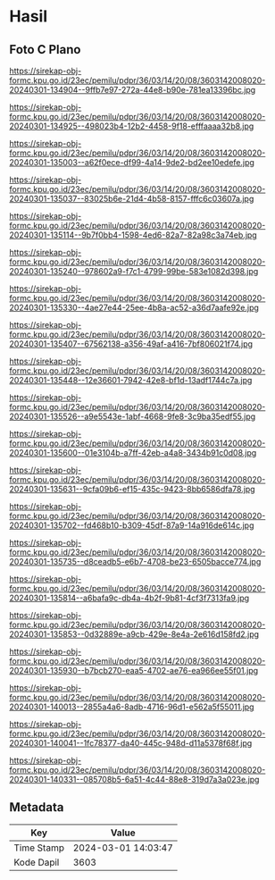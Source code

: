 # Hasil

## Foto C Plano

https://sirekap-obj-formc.kpu.go.id/23ec/pemilu/pdpr/36/03/14/20/08/3603142008020-20240301-134904--9ffb7e97-272a-44e8-b90e-781ea13396bc.jpg

https://sirekap-obj-formc.kpu.go.id/23ec/pemilu/pdpr/36/03/14/20/08/3603142008020-20240301-134925--498023b4-12b2-4458-9f18-efffaaaa32b8.jpg

https://sirekap-obj-formc.kpu.go.id/23ec/pemilu/pdpr/36/03/14/20/08/3603142008020-20240301-135003--a62f0ece-df99-4a14-9de2-bd2ee10edefe.jpg

https://sirekap-obj-formc.kpu.go.id/23ec/pemilu/pdpr/36/03/14/20/08/3603142008020-20240301-135037--83025b6e-21d4-4b58-8157-fffc6c03607a.jpg

https://sirekap-obj-formc.kpu.go.id/23ec/pemilu/pdpr/36/03/14/20/08/3603142008020-20240301-135114--9b7f0bb4-1598-4ed6-82a7-82a98c3a74eb.jpg

https://sirekap-obj-formc.kpu.go.id/23ec/pemilu/pdpr/36/03/14/20/08/3603142008020-20240301-135240--978602a9-f7c1-4799-99be-583e1082d398.jpg

https://sirekap-obj-formc.kpu.go.id/23ec/pemilu/pdpr/36/03/14/20/08/3603142008020-20240301-135330--4ae27e44-25ee-4b8a-ac52-a36d7aafe92e.jpg

https://sirekap-obj-formc.kpu.go.id/23ec/pemilu/pdpr/36/03/14/20/08/3603142008020-20240301-135407--67562138-a356-49af-a416-7bf806021f74.jpg

https://sirekap-obj-formc.kpu.go.id/23ec/pemilu/pdpr/36/03/14/20/08/3603142008020-20240301-135448--12e36601-7942-42e8-bf1d-13adf1744c7a.jpg

https://sirekap-obj-formc.kpu.go.id/23ec/pemilu/pdpr/36/03/14/20/08/3603142008020-20240301-135526--a9e5543e-1abf-4668-9fe8-3c9ba35edf55.jpg

https://sirekap-obj-formc.kpu.go.id/23ec/pemilu/pdpr/36/03/14/20/08/3603142008020-20240301-135600--01e3104b-a7ff-42eb-a4a8-3434b91c0d08.jpg

https://sirekap-obj-formc.kpu.go.id/23ec/pemilu/pdpr/36/03/14/20/08/3603142008020-20240301-135631--9cfa09b6-ef15-435c-9423-8bb6586dfa78.jpg

https://sirekap-obj-formc.kpu.go.id/23ec/pemilu/pdpr/36/03/14/20/08/3603142008020-20240301-135702--fd468b10-b309-45df-87a9-14a916de614c.jpg

https://sirekap-obj-formc.kpu.go.id/23ec/pemilu/pdpr/36/03/14/20/08/3603142008020-20240301-135735--d8ceadb5-e6b7-4708-be23-6505bacce774.jpg

https://sirekap-obj-formc.kpu.go.id/23ec/pemilu/pdpr/36/03/14/20/08/3603142008020-20240301-135814--a6bafa9c-db4a-4b2f-9b81-4cf3f7313fa9.jpg

https://sirekap-obj-formc.kpu.go.id/23ec/pemilu/pdpr/36/03/14/20/08/3603142008020-20240301-135853--0d32889e-a9cb-429e-8e4a-2e616d158fd2.jpg

https://sirekap-obj-formc.kpu.go.id/23ec/pemilu/pdpr/36/03/14/20/08/3603142008020-20240301-135930--b7bcb270-eaa5-4702-ae76-ea966ee55f01.jpg

https://sirekap-obj-formc.kpu.go.id/23ec/pemilu/pdpr/36/03/14/20/08/3603142008020-20240301-140013--2855a4a6-8adb-4716-96d1-e562a5f55011.jpg

https://sirekap-obj-formc.kpu.go.id/23ec/pemilu/pdpr/36/03/14/20/08/3603142008020-20240301-140041--1fc78377-da40-445c-948d-d11a5378f68f.jpg

https://sirekap-obj-formc.kpu.go.id/23ec/pemilu/pdpr/36/03/14/20/08/3603142008020-20240301-140331--085708b5-6a51-4c44-88e8-319d7a3a023e.jpg


## Metadata

| Key        | Value               |
| ---------- | ------------------- |
| Time Stamp | 2024-03-01 14:03:47 |
| Kode Dapil | 3603                |



